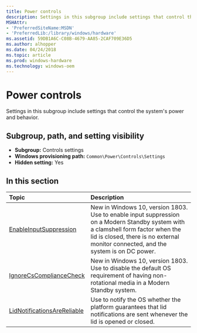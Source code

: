 ```yaml
---
title: Power controls
description: Settings in this subgroup include settings that control the system's power and behavior.
MSHAttr:
- 'PreferredSiteName:MSDN'
- 'PreferredLib:/library/windows/hardware'
ms.assetid: 59DB1A6C-C08B-4679-AA85-2CAF709E36D5
ms.author: alhopper
ms.date: 04/24/2018
ms.topic: article
ms.prod: windows-hardware
ms.technology: windows-oem
---
```

# Power controls

Settings in this subgroup include settings that control the system's power and behavior.

## Subgroup, path, and setting visibility

* **Subgroup:** Controls settings
* **Windows provisioning path:** `Common\Power\Controls\Settings`
* **Hidden setting:** Yes

## In this section

| Topic                                         | Description                                                       |
|:----------------------------------------------|:------------------------------------------------------------------|
| [EnableInputSuppression](power-controls-enableinputsuppression.md)      | New in Windows 10, version 1803. Use to enable input suppression on a Modern Standby system with a clamshell form factor when the lid is closed, there is no external monitor connected, and the system is on DC power.  |
| [IgnoreCsComplianceCheck](power-controls-ignorecscompliancecheck.md) | New in Windows 10, version 1803. Use to disable the default OS requirement of having non-rotational media in a Modern Standby system.    |
| [LidNotificationsAreReliable](power-controls-lidnotificationsarereliable.md) | Use to notify the OS whether the platform guarantees that lid notifications are sent whenever the lid is opened or closed. |
